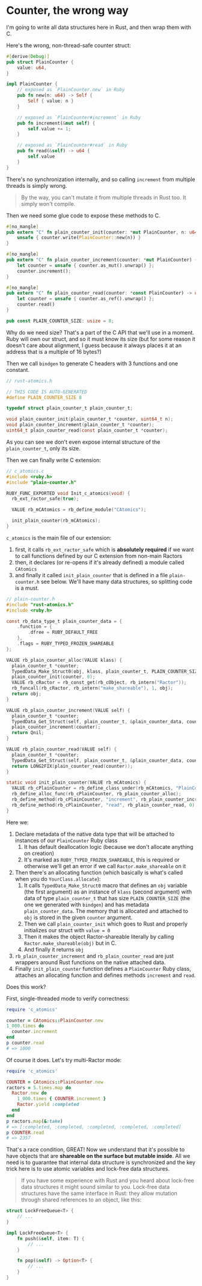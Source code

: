 # Counter, the wrong way

I'm going to write all data structures here in Rust, and then wrap them with C.

Here's the wrong, non-thread-safe counter struct:

```rust
#[derive(Debug)]
pub struct PlainCounter {
    value: u64,
}

impl PlainCounter {
    // exposed as `PlainCounter.new` in Ruby
    pub fn new(n: u64) -> Self {
        Self { value: n }
    }

    // exposed as `PlainCounter#increment` in Ruby
    pub fn increment(&mut self) {
        self.value += 1;
    }

    // exposed as `PlainCounter#read` in Ruby
    pub fn read(&self) -> u64 {
        self.value
    }
}
```

There's no synchronization internally, and so calling `increment` from multiple threads is simply wrong.

> By the way, you can't mutate it from multiple threads in Rust too. It simply won't compile.

Then we need some glue code to expose these methods to C.

```rust
#[no_mangle]
pub extern "C" fn plain_counter_init(counter: *mut PlainCounter, n: u64) {
    unsafe { counter.write(PlainCounter::new(n)) }
}

#[no_mangle]
pub extern "C" fn plain_counter_increment(counter: *mut PlainCounter) {
    let counter = unsafe { counter.as_mut().unwrap() };
    counter.increment();
}

#[no_mangle]
pub extern "C" fn plain_counter_read(counter: *const PlainCounter) -> u64 {
    let counter = unsafe { counter.as_ref().unwrap() };
    counter.read()
}

pub const PLAIN_COUNTER_SIZE: usize = 8;
```

Why do we need size? That's a part of the C API that we'll use in a moment. Ruby will own our struct, and so it must know its size (but for some reason it doesn't care about alignment, I guess because it always places it at an address that is a multiple of 16 bytes?)

Then we call `bindgen` to generate C headers with 3 functions and one constant.

```c
// rust-atomics.h

// THIS CODE IS AUTO-GENERATED
#define PLAIN_COUNTER_SIZE 8

typedef struct plain_counter_t plain_counter_t;

void plain_counter_init(plain_counter_t *counter, uint64_t n);
void plain_counter_increment(plain_counter_t *counter);
uint64_t plain_counter_read(const plain_counter_t *counter);
```

As you can see we don't even expose internal structure of the `plain_counter_t`, only its size.

Then we can finally write C extension:

```c
// c_atomics.c
#include <ruby.h>
#include "plain-counter.h"

RUBY_FUNC_EXPORTED void Init_c_atomics(void) {
  rb_ext_ractor_safe(true);

  VALUE rb_mCAtomics = rb_define_module("CAtomics");

  init_plain_counter(rb_mCAtomics);
}
```

`c_atomics` is the main file of our extension:

1. first, it calls `rb_ext_ractor_safe` which is **absolutely required** if we want to call functions defined by our C extension from non-main Ractors
2. then, it declares (or re-opens if it's already defined) a module called `CAtomics`
3. and finally it called `init_plain_counter` that is defined in a file `plain-counter.h` see below. We'll have many data structures, so splitting code is a must.

```c
// plain-counter.h
#include "rust-atomics.h"
#include <ruby.h>

const rb_data_type_t plain_counter_data = {
    .function = {
        .dfree = RUBY_DEFAULT_FREE
    },
    .flags = RUBY_TYPED_FROZEN_SHAREABLE
};

VALUE rb_plain_counter_alloc(VALUE klass) {
  plain_counter_t *counter;
  TypedData_Make_Struct0(obj, klass, plain_counter_t, PLAIN_COUNTER_SIZE, &plain_counter_data, counter);
  plain_counter_init(counter, 0);
  VALUE rb_cRactor = rb_const_get(rb_cObject, rb_intern("Ractor"));
  rb_funcall(rb_cRactor, rb_intern("make_shareable"), 1, obj);
  return obj;
}

VALUE rb_plain_counter_increment(VALUE self) {
  plain_counter_t *counter;
  TypedData_Get_Struct(self, plain_counter_t, &plain_counter_data, counter);
  plain_counter_increment(counter);
  return Qnil;
}

VALUE rb_plain_counter_read(VALUE self) {
  plain_counter_t *counter;
  TypedData_Get_Struct(self, plain_counter_t, &plain_counter_data, counter);
  return LONG2FIX(plain_counter_read(counter));
}

static void init_plain_counter(VALUE rb_mCAtomics) {
  VALUE rb_cPlainCounter = rb_define_class_under(rb_mCAtomics, "PlainCounter", rb_cObject);
  rb_define_alloc_func(rb_cPlainCounter, rb_plain_counter_alloc);
  rb_define_method(rb_cPlainCounter, "increment", rb_plain_counter_increment, 0);
  rb_define_method(rb_cPlainCounter, "read", rb_plain_counter_read, 0);
}
```

Here we:

1. Declare metadata of the native data type that will be attached to instances of our `PlainCounter` Ruby class
    1. It has default deallocation logic (because we don't allocate anything on creation)
    2. It's marked as `RUBY_TYPED_FROZEN_SHAREABLE`, this is required or otherwise we'll get an error if we call `Ractor.make_shareable` on it
2. Then there's an allocating function (which basically is what's called when you do `YourClass.allocate`):
    1. It calls `TypedData_Make_Struct0` macro that defines an `obj` variable (the first argument) as an instance of `klass` (second argument) with data of type `plain_counter_t` that has size `PLAIN_COUNTER_SIZE` (the one we generated with `bindgen`) and has metadata `plain_counter_data`. The memory that is allocated and attached to `obj` is stored in the given `counter` argument.
    2. Then we call `plain_counter_init` which goes to Rust and properly initializes our struct with `value = 0`
    3. Then it makes the object Ractor-shareable literally by calling `Ractor.make_shareable(obj)` but in C.
    4. And finally it returns `obj`
3. `rb_plain_counter_increment` and `rb_plain_counter_read` are just wrappers around Rust functions on the native attached data.
4. Finally `init_plain_counter` function defines a `PlainCounter` Ruby class, attaches an allocating function and defines methods `increment` and `read`.

Does this work?

First, single-threaded mode to verify correctness:

```ruby
require 'c_atomics'

counter = CAtomics::PlainCounter.new
1_000.times do
  counter.increment
end
p counter.read
# => 1000
```

Of course it does. Let's try multi-Ractor mode:

```ruby
require 'c_atomics'

COUNTER = CAtomics::PlainCounter.new
ractors = 5.times.map do
  Ractor.new do
    1_000.times { COUNTER.increment }
    Ractor.yield :completed
  end
end
p ractors.map(&:take)
# => [:completed, :completed, :completed, :completed, :completed]
p COUNTER.read
# => 2357
```

That's a race condition, GREAT! Now we understand that it's possible to have objects that are **shareable on the surface but mutable inside**. All we need is to guarantee that internal data structure is synchronized and the key trick here is to use atomic variables and lock-free data structures.

> If you have some experience with Rust and you heard about lock-free data structures it might sound similar to you. Lock-free data structures have the same interface in Rust: they allow mutation through shared references to an object, like this:

```rust
struct LockFreeQueue<T> {
    // ...
}

impl LockFreeQueue<T> {
    fn push(&self, item: T) {
        // ...
    }

    fn pop(&self) -> Option<T> {
        // ...
    }
}
```
